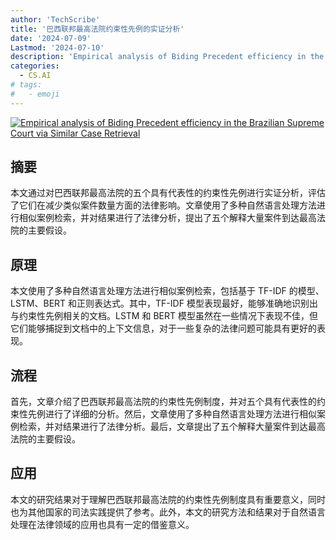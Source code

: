 ```yaml
---
author: 'TechScribe'
title: '巴西联邦最高法院约束性先例的实证分析'
date: '2024-07-09'
Lastmod: '2024-07-10'
description: 'Empirical analysis of Biding Precedent efficiency in the Brazilian Supreme Court via Similar Case Retrieval'
categories:
  - CS.AI
# tags:
#   - emoji
---
```


[![Empirical analysis of Biding Precedent efficiency in the Brazilian Supreme Court via Similar Case Retrieval](https://arxiv-research-1301205113.cos.ap-guangzhou.myqcloud.com/images/2407.07004v1.pdf_0.jpg)](https://arxiv.org/abs/2407.07004v1)

## 摘要

本文通过对巴西联邦最高法院的五个具有代表性的约束性先例进行实证分析，评估了它们在减少类似案件数量方面的法律影响。文章使用了多种自然语言处理方法进行相似案例检索，并对结果进行了法律分析，提出了五个解释大量案件到达最高法院的主要假设。<!--more-->

## 原理

本文使用了多种自然语言处理方法进行相似案例检索，包括基于 TF-IDF 的模型、LSTM、BERT 和正则表达式。其中，TF-IDF 模型表现最好，能够准确地识别出与约束性先例相关的文档。LSTM 和 BERT 模型虽然在一些情况下表现不佳，但它们能够捕捉到文档中的上下文信息，对于一些复杂的法律问题可能具有更好的表现。

## 流程

首先，文章介绍了巴西联邦最高法院的约束性先例制度，并对五个具有代表性的约束性先例进行了详细的分析。然后，文章使用了多种自然语言处理方法进行相似案例检索，并对结果进行了法律分析。最后，文章提出了五个解释大量案件到达最高法院的主要假设。

## 应用

本文的研究结果对于理解巴西联邦最高法院的约束性先例制度具有重要意义，同时也为其他国家的司法实践提供了参考。此外，本文的研究方法和结果对于自然语言处理在法律领域的应用也具有一定的借鉴意义。